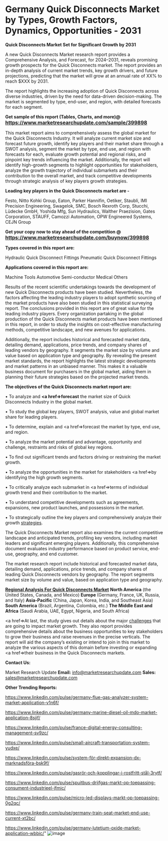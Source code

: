 # Germany Quick Disconnects Market by Types, Growth Factors, Dynamics, Opportunities - 2031

<strong>Quick Disconnects Market Set for Significant Growth by 2031</strong>

A new Quick Disconnects Market research report provides a Comprehensive Analysis, and Forecast, for 2024–2031, reveals promising growth prospects for the Quick Disconnects market. The report provides an in-depth analysis of current market trends, key growth drivers, and future projections, predicting that the market will grow at an annual rate of XX% to reach $XXX by 2031.

The report highlights the increasing adoption of Quick Disconnects across diverse industries, driven by the need for data-driven decision-making. The market is segmented by type, end-user, and region, with detailed forecasts for each segment.

<strong>Get sample of this report (Tables, Charts, and more)@ <a href=https://www.marketresearchupdate.com/sample/399898><font size=3 color=#0000ff>https://www.marketresearchupdate.com/sample/399898</font></a></strong>

This market report aims to comprehensively assess the global market for the Quick Disconnects Industry. It will analyze current market size and forecast future growth, identify key players and their market share through a SWOT analysis, segment the market by type, end use, and region with forecasts for each, evaluate growth potential and regional risks, and pinpoint key trends influencing the market. Additionally, the report will identify high-growth segments to highlight opportunities for stakeholders, analyze the growth trajectory of individual submarkets and their contribution to the overall market, and track competitive developments through strategic analysis of key players growth strategies.

<strong>Leading key players in the Quick Disconnects market are -</strong>

Festo, Nitto Kohki Group, Eaton, Parker Hannifin, Oetiker, Staubli, IMI Precision Engineering, Swagelok, SMC, Bosch Rexroth Corp, Stucchi, Lüdecke GmbH, Yoshida Mfg, Sun Hydraulics, Walther Praezision, Gates Corporation, STAUFF, Camozzi Automation, OPW Engineered Systems, CEJN Group

<strong>Get your copy now to stay ahead of the competition @ <a href=https://www.marketresearchupdate.com/buynow/399898><font size=3 color=#0000ff>https://www.marketresearchupdate.com/buynow/399898</font></a></strong>

<strong>Types covered in this report are:</strong>

Hydraulic Quick Disconnect Fittings
Pneumatic Quick Disconnect Fittings

<strong>Applications covered in this report are:</strong>

Machine Tools
Automotive
Semi-conductor
Medical
Others

Results of the recent scientific undertakings towards the development of new Quick Disconnects products have been studied. Nevertheless, the factors affecting the leading industry players to adopt synthetic sourcing of the market products have also been studied in this statistical surveying report. The conclusions provided in this report are of great value for the leading industry players. Every organization partaking in the global production of the Quick Disconnects market products have been mentioned in this report, in order to study the insights on cost-effective manufacturing methods, competitive landscape, and new avenues for applications.

Additionally, the report includes historical and forecasted market data, detailing demand, applications, price trends, and company shares of leading vendors by geography. It segments the market size by volume and value based on application type and geography. By revealing the present market standards, the report highlights the latest strategic developments and market patterns in an unbiased manner. This makes it a valuable business document for purchasers in the global market, aiding them in planning their future strategies based on the projected market trends.

<strong>The objectives of the Quick Disconnects market report are:</strong>

• To analyze and <strong><a href=><strong>forecast</strong></a></strong> the market size of Quick Disconnects Industry in the global market.

• To study the global key players, SWOT analysis, value and global market share for leading players.

• To determine, explain and <a href=>forecast</a> the market by type, end use, and region.

• To analyze the market potential and advantage, opportunity and challenge, restraints and risks of global key regions.

• To find out significant trends and factors driving or restraining the market growth.

• To analyze the opportunities in the market for stakeholders <a href=>by</a> identifying the high growth segments.

• To critically analyze each submarket in <a href=>terms</a> of individual growth trend and their contribution to the market.

• To understand competitive developments such as agreements, expansions, new product launches, and possessions in the market.

• To strategically outline the key players and comprehensively analyze their growth <a href=ASDF881288>strategies</a>.

The Quick Disconnects Market report also examines the current competitive landscape and anticipated trends, profiling key vendors, including market leaders and significant emerging players. Additionally, this comprehensive document evaluates industry performance based on product service, end-use, geography, and end customer.

The market research report include historical and forecasted market data, detailing demand, applications, price trends, and company shares of leading Quick Disconnects vendors by geography. The report segments market size by volume and value, based on application type and geography.

<strong><u><b>Regional Analysis For Quick Disconnects Market</b></u></strong>
<strong><b>North America</b></strong> (the United States, Canada, and Mexico)
<strong><b>Europe </b></strong>(Germany, France, UK, Russia, and Italy)
<strong><b>Asia-Pacific</b></strong> (China, Japan, Korea, India, and Southeast Asia)
<strong><b>South America</b></strong> (Brazil, Argentina, Colombia, etc.)
<strong><b>The Middle East and Africa</b></strong> (Saudi Arabia, UAE, Egypt, Nigeria, and South Africa)

<a href=>At last,</a> the study gives out details about the major <a href=ASDF991299>challenges</a> that are going to impact market growth. They also report provides comprehensive details about the business opportunities to key stakeholders to grow their business and raise revenues in the precise verticals. The report will aid the company’s existing or intend to join in this market to analyze the various aspects of this domain before investing or expanding <a href=>their</a> business in the Quick Disconnects markets.

<strong>Contact Us:</strong>

Market Research Update
<strong>Email:</strong> info@marketresearchupdate.com
<strong>Sales:</strong> sales@marketresearchupdate.com

<strong>Other Trending Reports:</strong>

<a href=https://www.linkedin.com/pulse/germany-flue-gas-analyzer-system-market-application-v1n6f/>https://www.linkedin.com/pulse/germany-flue-gas-analyzer-system-market-application-v1n6f/</a>

<a href=https://www.linkedin.com/pulse/germany-marine-diesel-oil-mdo-market-application-8sjif/>https://www.linkedin.com/pulse/germany-marine-diesel-oil-mdo-market-application-8sjif/</a>

<a href=https://www.linkedin.com/pulse/france-digital-energy-consulting-management-sv9zc/>https://www.linkedin.com/pulse/france-digital-energy-consulting-management-sv9zc/</a>

<a href=https://www.linkedin.com/pulse/small-aircraft-transportation-system-yudxe/>https://www.linkedin.com/pulse/small-aircraft-transportation-system-yudxe/</a>

<a href=https://www.linkedin.com/pulse/system-för-direkt-expansion-dx-marknadsföra-bsk9f/>https://www.linkedin.com/pulse/system-för-direkt-expansion-dx-marknadsföra-bsk9f/</a>

<a href=https://www.linkedin.com/pulse/gasrör-och-kopplingar-i-rostfritt-stål-3rytf/>https://www.linkedin.com/pulse/gasrör-och-kopplingar-i-rostfritt-stål-3rytf/</a>

<a href=https://www.linkedin.com/pulse/spuitbus-drijfgas-markt-op-toepassing-consument-industrieel-jfmic/>https://www.linkedin.com/pulse/spuitbus-drijfgas-markt-op-toepassing-consument-industrieel-jfmic/</a>

<a href=https://www.linkedin.com/pulse/micro-led-displays-markt-op-toepassing-0g2qc/>https://www.linkedin.com/pulse/micro-led-displays-markt-op-toepassing-0g2qc/</a>

<a href=https://www.linkedin.com/pulse/germany-train-seat-market-end-use-current-xt2bc/>https://www.linkedin.com/pulse/germany-train-seat-market-end-use-current-xt2bc/</a>

<a href=https://www.linkedin.com/pulse/germany-lutetium-oxide-market-application-wbbic/>https://www.linkedin.com/pulse/germany-lutetium-oxide-market-application-wbbic/</a>"
![image](https://github.com/user-attachments/assets/6f4fe29b-6f11-4edd-8dba-0770840f5532)

